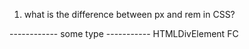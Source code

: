 1. what is the difference between px and rem in CSS?


------------ some type -----------
HTMLDivElement
FC